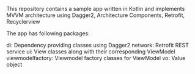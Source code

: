 This repository contains a sample app written in Kotlin and implements MVVM architecture using Dagger2, Architecture Components, Retrofit,
Recyclerview

The app has following packages:

di: Dependency providing classes using Dagger2
network: Retrofit REST service
ui: View classes along with their corresponding ViewModel
viewmodelfactory: Viewmodel factory classes for ViewModel
vo: Value object
